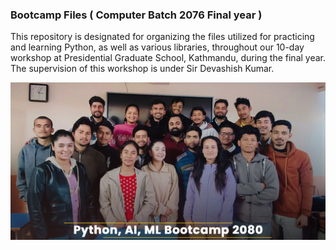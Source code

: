### Bootcamp Files ( Computer Batch 2076 Final year )
This repository is designated for organizing the files utilized for practicing and learning Python, as well as various libraries, throughout our 10-day workshop at Presidential Graduate School, Kathmandu, during the final year. The supervision of this workshop is under Sir Devashish Kumar.

![Group Pic](GroupPic.png)
